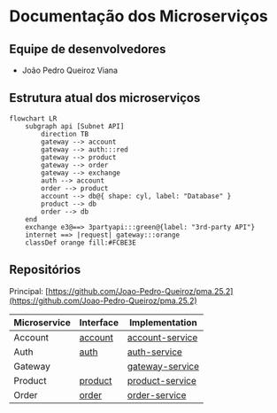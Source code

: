 # Documentação dos Microserviços

## Equipe de desenvolvedores

- João Pedro Queiroz Viana

## Estrutura atual dos microserviços

``` mermaid
flowchart LR
    subgraph api [Subnet API]
        direction TB
        gateway --> account
        gateway --> auth:::red
        gateway --> product
        gateway --> order
        gateway --> exchange
        auth --> account
        order --> product
        account --> db@{ shape: cyl, label: "Database" }
        product --> db
        order --> db
    end
    exchange e3@==> 3partyapi:::green@{label: "3rd-party API"}
    internet ==> |request| gateway:::orange
    classDef orange fill:#FCBE3E
```

## Repositórios

Principal: 
[https://github.com/Joao-Pedro-Queiroz/pma.25.2](https://github.com/Joao-Pedro-Queiroz/pma.25.2)

| Microservice | Interface | Implementation |
|-|-|-|
| Account | [account](https://github.com/Joao-Pedro-Queiroz/account) | [account-service](https://github.com/Joao-Pedro-Queiroz/account-service) |
| Auth | [auth](https://github.com/Joao-Pedro-Queiroz/auth) | [auth-service](https://github.com/Joao-Pedro-Queiroz/auth-service) |
| Gateway |  | [gateway-service](https://github.com/Joao-Pedro-Queiroz/gateway-service) |
| Product | [product](https://github.com/Joao-Pedro-Queiroz/product) | [product-service](https://github.com/Joao-Pedro-Queiroz/product-service) |
| Order | [order](https://github.com/Joao-Pedro-Queiroz/order) | [order-service](https://github.com/Joao-Pedro-Queiroz/order-service) |
